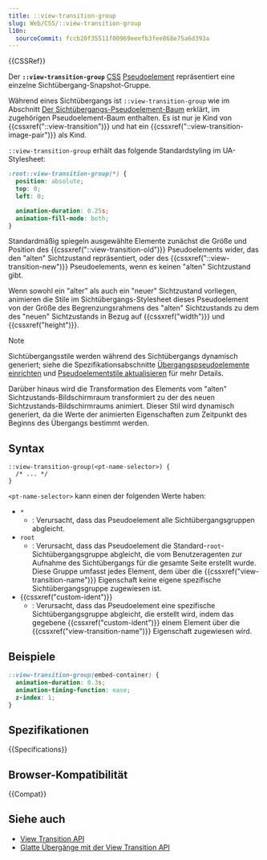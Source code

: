 ```yaml
---
title: ::view-transition-group
slug: Web/CSS/::view-transition-group
l10n:
  sourceCommit: fccb20f35511f00969eeefb3fee868e75a6d393a
---
```


{{CSSRef}}

Der **`::view-transition-group`** [CSS](/de/docs/Web/CSS) [Pseudoelement](/de/docs/Web/CSS/Pseudo-elements) repräsentiert eine einzelne Sichtübergang-Snapshot-Gruppe.

Während eines Sichtübergangs ist `::view-transition-group` wie im Abschnitt [Der Sichtübergangs-Pseudoelement-Baum](/de/docs/Web/API/View_Transition_API/Using#the_view_transition_pseudo-element_tree) erklärt, im zugehörigen Pseudoelement-Baum enthalten. Es ist nur je Kind von {{cssxref("::view-transition")}} und hat ein {{cssxref("::view-transition-image-pair")}} als Kind.

`::view-transition-group` erhält das folgende Standardstyling im UA-Stylesheet:

```css
:root::view-transition-group(*) {
  position: absolute;
  top: 0;
  left: 0;

  animation-duration: 0.25s;
  animation-fill-mode: both;
}
```

Standardmäßig spiegeln ausgewählte Elemente zunächst die Größe und Position des {{cssxref("::view-transition-old")}} Pseudoelements wider, das den "alten" Sichtzustand repräsentiert, oder des {{cssxref("::view-transition-new")}} Pseudoelements, wenn es keinen "alten" Sichtzustand gibt.

Wenn sowohl ein "alter" als auch ein "neuer" Sichtzustand vorliegen, animieren die Stile im Sichtübergangs-Stylesheet dieses Pseudoelement von der Größe des Begrenzungsrahmens des "alten" Sichtzustands zu dem des "neuen" Sichtzustands in Bezug auf {{cssxref("width")}} und {{cssxref("height")}}.

> [!NOTE]
> Sichtübergangsstile werden während des Sichtübergangs dynamisch generiert; siehe die Spezifikationsabschnitte [Übergangspseudoelemente einrichten](https://drafts.csswg.org/css-view-transitions-1/#setup-transition-pseudo-elements) und [Pseudoelementstile aktualisieren](https://drafts.csswg.org/css-view-transitions-1/#update-pseudo-element-styles) für mehr Details.

Darüber hinaus wird die Transformation des Elements vom "alten" Sichtzustands-Bildschirmraum transformiert zu der des neuen Sichtzustands-Bildschirmraums animiert. Dieser Stil wird dynamisch generiert, da die Werte der animierten Eigenschaften zum Zeitpunkt des Beginns des Übergangs bestimmt werden.

## Syntax

```css-nolint
::view-transition-group(<pt-name-selector>) {
  /* ... */
}
```

`<pt-name-selector>` kann einen der folgenden Werte haben:

- `*`
  - : Verursacht, dass das Pseudoelement alle Sichtübergangsgruppen abgleicht.
- `root`
  - : Verursacht, dass das Pseudoelement die Standard-`root`-Sichtübergangsgruppe abgleicht, die vom Benutzeragenten zur Aufnahme des Sichtübergangs für die gesamte Seite erstellt wurde. Diese Gruppe umfasst jedes Element, dem über die {{cssxref("view-transition-name")}} Eigenschaft keine eigene spezifische Sichtübergangsgruppe zugewiesen ist.
- {{cssxref("custom-ident")}}
  - : Verursacht, dass das Pseudoelement eine spezifische Sichtübergangsgruppe abgleicht, die erstellt wird, indem das gegebene {{cssxref("custom-ident")}} einem Element über die {{cssxref("view-transition-name")}} Eigenschaft zugewiesen wird.

## Beispiele

```css
::view-transition-group(embed-container) {
  animation-duration: 0.3s;
  animation-timing-function: ease;
  z-index: 1;
}
```

## Spezifikationen

{{Specifications}}

## Browser-Kompatibilität

{{Compat}}

## Siehe auch

- [View Transition API](/de/docs/Web/API/View_Transition_API)
- [Glatte Übergänge mit der View Transition API](https://developer.chrome.com/docs/web-platform/view-transitions/)
